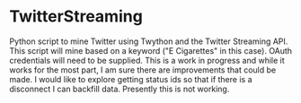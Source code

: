 TwitterStreaming
================

Python script to mine Twitter using Twython and the Twitter Streaming API. This script will mine based on a keyword ("E Cigarettes" in this case).
OAuth credentials will need to be supplied. This is a work in progress and while it works for the most part, I am sure there are
improvements that could be made. I would like to explore getting status ids so that if there is a disconnect I can backfill data. Presently this is  not
working. 
